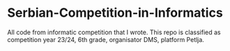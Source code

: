 # Serbian-Competition-in-Informatics
All code from informatic competition that I wrote. This repo is classified as competition year 23/24, 6th grade, organisator DMS, platform Petlja.
